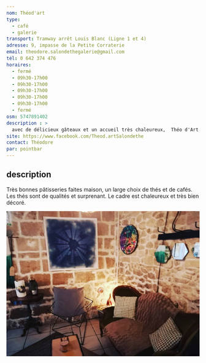 ```yaml
---
nom: Théod'art
type:
  - café
  - galerie
transport: Tramway arrêt Louis Blanc (Ligne 1 et 4)
adresse: 9, impasse de la Petite Corraterie 
email: theodore.salondethegalerie@gmail.com
tél: 0 642 374 476
horaires:
  - fermé
  - 09h30-17h00
  - 09h30-17h00
  - 09h30-17h00
  - 09h30-17h00
  - 09h30-17h00
  - fermé
osm: 5747891402
description : >
  avec de délicieux gâteaux et un accueil très chaleureux,  Théo d'Art est un endroit idéal pour profiter d'un thé entre amis
site: https://www.facebook.com/Theod.artSalondethe
contact: Théodore
par: pointbar
---
```


## description

Très bonnes pâtisseries faites maison, un large choix de thés et de cafés. Les thés sont de qualités et  surprenant. Le cadre est chaleureux et très bien décoré.

![Théod'Art](./media/theod-art.jpg)

